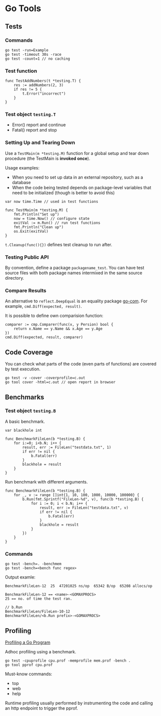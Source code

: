 # Go Tools

## Tests

### Commands
```
go test -run=Example
go test -timeout 30s -race
go test -count=1 // no caching
```

### Test function
```go=
func TestAddNumbers(t *testing.T) {
    res := addNumbers(2, 3)
    if res != 5 {
        t.Error("incorrect")
    }
}
```

### Test object `testing.T`
- Error() report and continue
- Fatal() report and stop

### Setting Up and Tearing Down
Use a `TestMain(m *testing.M)` function for a global setup and tear down procedure (the TestMain is **invoked once**).

Usage examples:

- When you need to set up data in an external repository, such as a database
- When the code being tested depends on package-level variables that need to be initialized (though is better to avoid this)

```go=
var now time.Time // used in test functions

func TestMain(m *testing.M) {
    fmt.Println("Set up")
    now = time.Now() // configure state
    exitVal := m.Run() // run test functions
    fmt.Println("Clean up")
    os.Exit(exitVal)
}
```

`t.Cleanup(func(){})` defines test cleanup to run after.

### Testing Public API
By convention, define a package `packagename_test`. You can have test source files with both package names intermixed in the same source directory.

### Compare Results

An alternative to `reflect.DeepEqual` is an equality package [go-com](https://github.com/google/go-cmp). For example,
`cmd.Diff(expected, result)`.

It is possible to define own comparision function:
```go=
comparer := cmp.Comparer(func(x, y Persion) bool {
    return x.Name == y.Name && x.Age == y.Age
})
cmd.Diff(expected, result, comparer)
```

## Code Coverage
You can check what parts of the code (even parts of functions) are covered by test execution.

```
go test -v -cover -coverprofile=c.out
go tool cover -html=c.out // open report in browser
```

## Benchmarks

### Test object `testing.B`
A basic benchmark.
```go=
var blackhole int

func BenchmarkFileLen(b *testing.B) {
    for i:=0; i<b.N; i++ {
        result, err := FileLen("testdata.txt", 1)
        if err != nil {
            b.Fatal(err)
        }
        blackhole = result
    }
}
```

Run benchmark with different arguments.
```go=
func BenchmarkFileLen(b *testing.B) {
    for _, v := range []int{1, 10, 100, 1000, 10000, 100000} {
        b.Run(fmt.Sprintf("FileLen-%d", v), func(b *testing.B) {
            for i := 0; i < b.N; i++ {
                result, err := FileLen("testdata.txt", v)
                if err != nil {
                    b.Fatal(err)
                }
                blackhole = result
            }
        })
    }
}
```

### Commands
```
go test -bench=. -benchmem
go test -bench=<bench func regex>
```

Output examle:
```
BenchmarkFileLen-12  25  47201025 ns/op  65342 B/op  65208 allocs/op

BenchmarkFileLen-12 == <name>-<GOMAXPROCS>
25 == no. of time the test ran.

// b.Run
BenchmarkFileLen/FileLen-10-12
BenchmarkFileLen/<b.Run prefix>-<GOMAXPROCS>
```

## Profiling
[Profiling a Go Program](https://pkg.go.dev/runtime/pprof)

Adhoc profiling using a benchmark.
```
go test -cpuprofile cpu.prof -memprofile mem.prof -bench .
go tool pprof cpu.prof
```

Must-know commands:
- top
- web
- help

Runtime profiling usually performed by instrumenting the code
and calling an http endpoint to trigger the pprof.
